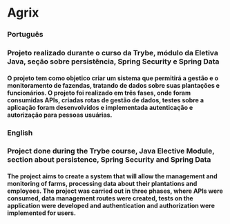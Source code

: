 # Agrix

### Português
### Projeto realizado durante o curso da Trybe, módulo da Eletiva Java, seção sobre persistência, Spring Security e Spring Data

#### O projeto tem como objetico criar um sistema que permitirá a gestão e o monitoramento de fazendas, tratando de dados sobre suas plantações e funcionários. O projeto foi realizado em três fases, onde foram consumidas APIs, criadas rotas de gestão de dados, testes sobre a aplicação foram desenvolvidos e implementada autenticação e autorização para pessoas usuárias. 

### English
### Project done during the Trybe course, Java Elective Module, section about persistence, Spring Security and Spring Data

#### The project aims to create a system that will allow the management and monitoring of farms, processing data about their plantations and employees. The project was carried out in three phases, where APIs were consumed, data management routes were created, tests on the application were developed and authentication and authorization were implemented for users.
